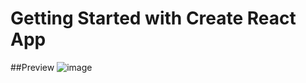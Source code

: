 # Getting Started with Create React App

##Preview
![image](https://user-images.githubusercontent.com/67649413/226474513-a446cd5f-629d-4db3-b40f-193de7fa5fa1.png)
